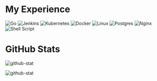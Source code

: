 # My Experience

<!-- https://ileriayo.github.io/markdown-badges/ -->

![Go](https://img.shields.io/badge/Go-00ADD8?style=for-the-badge&logo=go&logoColor=white) ![Jenkins](https://img.shields.io/badge/Jenkins-D24939?style=for-the-badge&logo=Jenkins&logoColor=white) ![Kubernetes](https://img.shields.io/badge/kubernetes-%23326ce5.svg?style=for-the-badge&logo=kubernetes&logoColor=white) ![Docker](https://img.shields.io/badge/docker-%230db7ed.svg?style=for-the-badge&logo=docker&logoColor=white) ![Linux](https://img.shields.io/badge/Linux-FCC624?style=for-the-badge&logo=linux&logoColor=black) ![Postgres](https://img.shields.io/badge/postgres-%23316192.svg?style=for-the-badge&logo=postgresql&logoColor=white) ![Nginx](https://img.shields.io/badge/nginx-%23009639.svg?style=for-the-badge&logo=nginx&logoColor=white) ![Shell Script](https://img.shields.io/badge/shell_script-%23121011.svg?style=for-the-badge&logo=gnu-bash&logoColor=white)

# GitHub Stats

![github-stat](https://github-readme-stats.vercel.app/api?username=trink2003&theme=dark&hide_border=false&include_all_commits=false&count_private=false)

![github-stat](https://github-readme-streak-stats.herokuapp.com/?user=trink2003&theme=dark&hide_border=false)

<!-- ![github-stat](https://github-readme-stats.vercel.app/api/top-langs/?username=trink2003&theme=gruvbox&hide_border=false&include_all_commits=true&count_private=true&layout=compact) -->
